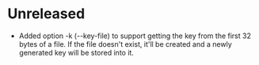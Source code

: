 Unreleased
==========
* Added option -k (--key-file) to support getting the key from the first 32
  bytes of a file. If the file doesn't exist, it'll be created and a newly
  generated key will be stored into it.
